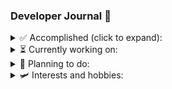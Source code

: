 ### Developer Journal 📜

<details>
  <summary>✅ Accomplished (click to expand):</summary>

---

- 📦 Develop a backend api
- 🛠️ Develop an application with physical hardware integration
- 🎨 Develop an application that uses a GUI
- 📚 Develop a simple library or set of utility functions
- ♟️ ️Develop an online application with relevant features
- 🌐 Develop a full stack application using the latest technologies
- 📱 Develop a mobile application

</details>

<details>
  <summary>⏳ Currently working on:</summary>

---

- 📖 Develop and support a larger and more robust library or DSL
- 🚄 Develop a project where dynamic code generation is used to improve performance

</details>

<details>
  <summary>🔭 Planning to do:</summary>

---

- 💼 Internship in a software company
- 📱 Develop a full reactive mobile application using the latest technologies
- 🎓 Build a personal website
- 🕹️ Develop an indie game with an external tool like [GameMaker](https://gamemaker.io/en) (for platformers mostly) and more advanced tools
  like [Unity](https://unity.com/) or [Unreal Engine](https://www.unrealengine.com/en-US/). It includes designing the
  characters and the world, creating the story, and developing
  the game mechanics
- 🚀 Develop, launch and maintain a fully-fledged product
- 🤖 Work on a Machine learning or AI project
- 📈 Work on a project that involves data analysis and visualization
- 🖱️ Be part of an organization or team with published products
- 🎮 Join a game development team

</details>

<details>
  <summary>🛩️ Interests and hobbies:</summary>

---

- **🎮 Avid Gamer:**
  Enthusiastically immersed in everything about the gaming world in most genres and platforms,
  with a keen focus on the PlayStation console and collecting [trophies](https://psnprofiles.com/PhantomBlade19) 🏆

- **🦾 Dedicated Gym Goer:**
  Committed to a fitness lifestyle,
  regularly hitting the gym to achieve personal health and wellness goals, although body dismorphia is a constant
  struggle

- **🚴‍♂️ Cycling Lover:**
  Passionate about cycling and exploring new places on two wheels,
  with a particular interest in long-distance cycling and camping throughout the way (*biketrip*)

- **🌍 Passionate about National and International Politics:**
  Actively involved in staying informed and participating in discussions about both national and international political
  events and issues

- **🌌 Space Enthusiast:**
  Fascinated by the cosmos and the mysteries of the universe,
  with a particular interest in the latest discoveries and developments in space exploration and knowledge

</details>
